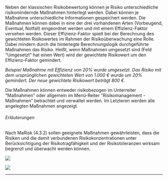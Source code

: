 Neben der klassischen Risikobewertung können je Risiko unterschiedliche risikomindernde
Maßnahmen hinterlegt werden. Dabei können je Maßnahme unterschiedliche Informationen gespeichert werden. Die Maßnahmen können dabei in eine der drei vorhandenen Arten (Vorbeugend, Eventual, Notfall) eingeordnet werden und mit einem Effizienz-Faktor versehen werden. Dieser Effizienz-Faktor spielt bei der Berechnung des gewichteten Risikowertes im Rahmen der Risikoüberwachung eine Rolle.  Dabei mindern durch die hinterlegte Berechnungslogik durchgeführte Maßnahmen das Risiko. Heißt, wenn Maßnahmen umgesetzt sind (Feld "Umgesetzt" hat einen Wert) wird der gewichtete Risikowert um den Effizienz-Faktor gemindert.

 *Beispiel*
 *Maßnahme mit Effizienz von 20% wurde umgesetzt. Das Risiko mit dem ursprünglichen gewichteten Wert von 1.000 € wurde um 20% gemindert. Der neue gewichtete Risikowert beträgt 800 €.*

Die Maßnahmen können entweder risikobezogen im Unterreiter "Maßnahmen" oder allgemein im Menü-Reiter "Risikomanagement - Maßnahmen" betrachtet und verwaltet werden. Im Letzteren werden alle angelegten Maßnahmen angezeigt.

###### Erläuterungen
Nach MaRisk (4.3.2) sollen geeignete Maßnahmen gewährleisten, dass die Risiken und die damit
verbundenen Risikokonzentrationen unter Berücksichtigung der Risikotragfähigkeit und der
Risikotoleranzen wirksam begrenzt und überwacht werden können.

![](http://xpecto.github.io/docs/aifExpert/aifExpert_Risiko14.png)

![](http://xpecto.github.io/docs/aifExpert/aifExpert_Risiko15.png)

----------
